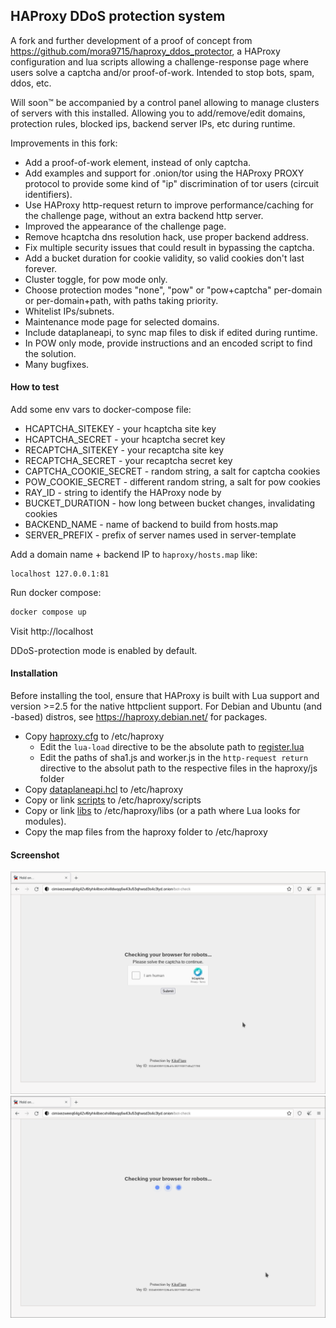 ## HAProxy DDoS protection system

A fork and further development of a proof of concept from https://github.com/mora9715/haproxy_ddos_protector, a HAProxy configuration and lua scripts allowing a challenge-response page where users solve a captcha and/or proof-of-work.
Intended to stop bots, spam, ddos, etc.

Will soon™ be accompanied by a control panel allowing to manage clusters of servers with this installed. Allowing you to add/remove/edit domains, protection rules, blocked ips, backend server IPs, etc during runtime.

Improvements in this fork:

- Add a proof-of-work element, instead of only captcha.
- Add examples and support for .onion/tor using the HAProxy PROXY protocol to provide some kind of "ip" discrimination of tor users (circuit identifiers).
- Use HAProxy http-request return to improve performance/caching for the challenge page, without an extra backend http server.
- Improved the appearance of the challenge page.
- Remove hcaptcha dns resolution hack, use proper backend address.
- Fix multiple security issues that could result in bypassing the captcha.
- Add a bucket duration for cookie validity, so valid cookies don't last forever.
- Cluster toggle, for pow mode only.
- Choose protection modes "none", "pow" or "pow+captcha" per-domain or per-domain+path, with paths taking priority.
- Whitelist IPs/subnets.
- Maintenance mode page for selected domains.
- Include dataplaneapi, to sync map files to disk if edited during runtime.
- In POW only mode, provide instructions and an encoded script to find the solution.
- Many bugfixes.

#### How to test

Add some env vars to docker-compose file:

- HCAPTCHA_SITEKEY - your hcaptcha site key
- HCAPTCHA_SECRET - your hcaptcha secret key
- RECAPTCHA_SITEKEY - your recaptcha site key
- RECAPTCHA_SECRET - your recaptcha secret key
- CAPTCHA_COOKIE_SECRET - random string, a salt for captcha cookies
- POW_COOKIE_SECRET - different random string, a salt for pow cookies
- RAY_ID - string to identify the HAProxy node by
- BUCKET_DURATION - how long between bucket changes, invalidating cookies
- BACKEND_NAME - name of backend to build from hosts.map
- SERVER_PREFIX - prefix of server names used in server-template

Add a domain name + backend IP to `haproxy/hosts.map` like:
```plain
localhost 127.0.0.1:81
```

Run docker compose:
```bash
docker compose up
```

Visit http://localhost

DDoS-protection mode is enabled by default.

#### Installation

Before installing the tool, ensure that HAProxy is built with Lua support and version >=2.5 for the native httpclient support. For Debian and Ubuntu (and -based) distros, see https://haproxy.debian.net/ for packages.

- Copy [haproxy.cfg](haproxy/haproxy.cfg) to /etc/haproxy
  - Edit the `lua-load` directive to be the absolute path to [register.lua](src/scripts/register.lua)
  - Edit the paths of sha1.js and worker.js in the `http-request return` directive to the absolut path to the respective files in the haproxy/js folder
- Copy [dataplaneapi.hcl](haproxy/dataplaneapi.hcl) to /etc/haproxy
- Copy or link [scripts](src/scripts) to /etc/haproxy/scripts
- Copy or link [libs](src/libs) to /etc/haproxy/libs (or a path where Lua looks for modules).
- Copy the map files from the haproxy folder to /etc/haproxy

#### Screenshot

![captcha](img/captcha.png "captcha mode (pow done asynchronously in background)")
![nocaptcha](img/nocaptcha.png "no captcha mode")
